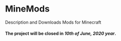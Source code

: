 # MineMods
Description and Downloads Mods for Minecraft

#### The project will be closed in _10th of June, 2020 year_.
